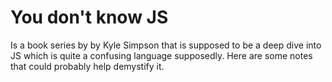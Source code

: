 # You don't know JS 

Is a book series by by Kyle Simpson that is supposed to be a deep dive into JS which is quite a confusing language supposedly. Here are some notes that could probably help demystify it.
